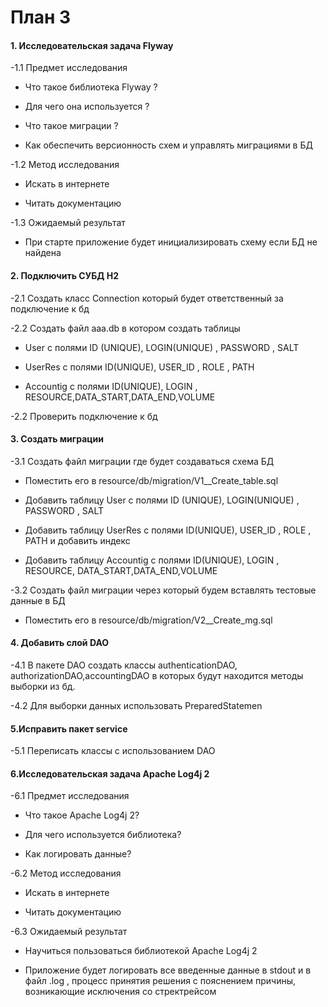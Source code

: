 # План 3

#### 1. Исследовательская задача Flyway 

-1.1 Предмет исследования 

* Что такое библиотека Flyway ?

* Для чего она используется ?

* Что такое миграции ?

* Как обеспечить версионность схем и управлять миграциями в БД

-1.2 Метод исследования 

* Искать в интернете

* Читать документацию

-1.3 Ожидаемый результат

* При старте приложение будет инициализировать схему если БД не найдена

#### 2. Подключить СУБД H2

-2.1 Создать класс Connection который будет ответственный за подключение к бд

-2.2 Создать файл aaa.db в котором создать таблицы

* User с полями ID (UNIQUE), LOGIN(UNIQUE) , PASSWORD , SALT

* UserRes с полями ID(UNIQUE), USER_ID , ROLE , PATH

* Accountig c полями  ID(UNIQUE), LOGIN , RESOURCE,DATA_START,DATA_END,VOLUME

-2.2 Проверить подключение к бд


#### 3. Создать миграции

-3.1 Создать файл миграции где будет создаваться схема БД

* Поместить его в resource/db/migration/V1__Create_table.sql

* Добавить таблицу User с полями ID (UNIQUE), LOGIN(UNIQUE) , PASSWORD , SALT

* Добавить таблицу  UserRes с полями ID(UNIQUE), USER_ID , ROLE , PATH и добавить индекс 

* Добавить таблицу  Accountig c полями  ID(UNIQUE), LOGIN , RESOURCE, DATA_START,DATA_END,VOLUME

-3.2 Создать файл миграции через который будем вставлять тестовые данные в БД

* Поместить его в resource/db/migration/V2__Create_mg.sql  

#### 4. Добавить слой DAO

-4.1 В пакете DAO создать классы authenticationDAO, authorizationDAO,accountingDAO в которых будут находится методы выборки из бд.

-4.2 Для выборки данных использовать PreparedStatemen

#### 5.Исправить пакет service

-5.1 Переписать классы с использованием DAO

#### 6.Исследовательская задача Apache Log4j 2

-6.1 Предмет исследования 

* Что такое Apache Log4j 2?

* Для чего используется библиотека?

* Как логировать данные?

-6.2 Метод исследования 

* Искать в интернете

* Читать документацию

-6.3 Ожидаемый результат

* Научиться пользоваться библиотекой Apache Log4j 2

* Приложение будет логировать все введенные данные в stdout и в  файл .log , процесс принятия решения с пояснением причины, возникающие исключения со стректрейсом
